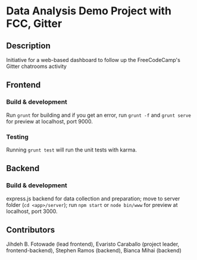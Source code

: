 # Data Analysis Demo Project with FCC, Gitter

## Description

Initiative for a web-based dashboard to follow up the FreeCodeCamp's Gitter chatrooms activity

## Frontend 

### Build & development

Run `grunt` for building and if you get an error, run `grunt -f` and `grunt serve` for preview at localhost, port 9000.

### Testing

Running `grunt test` will run the unit tests with karma.

## Backend

### Build & development

express.js backend for data collection and preparation; move to server folder (`cd <app>/server`); run `npm start` or `node bin/www` for preview at localhost, port 3000.



## Contributors

Jihdeh B. Fotowade (lead frontend), Evaristo Caraballo (project leader, frontend-backend), Stephen Ramos (backend), Bianca Mihai (backend)
